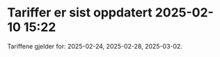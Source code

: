 
# Tariffer er sist oppdatert 2025-02-10 15:22

Tariffene gjelder for: 2025-02-24, 2025-02-28, 2025-03-02.
